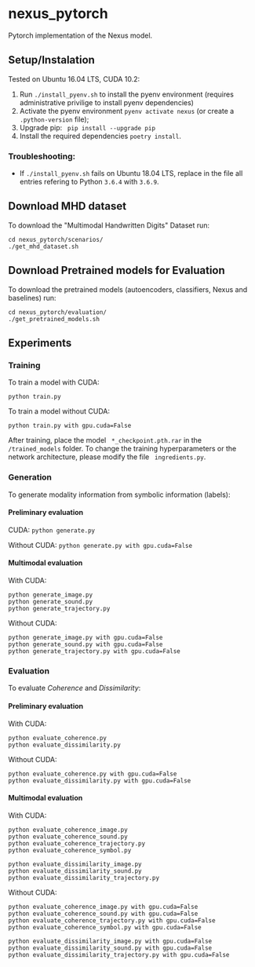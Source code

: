 # nexus_pytorch
Pytorch implementation of the Nexus model.

## Setup/Instalation
Tested on Ubuntu 16.04 LTS, CUDA 10.2:

1. Run ``` ./install_pyenv.sh ``` to install the pyenv environment (requires administrative privilige to install pyenv dependencies)
2. Activate the pyenv environment ``` pyenv activate nexus ``` (or create a ``` .python-version ``` file);
3. Upgrade pip: ``` pip install --upgrade pip```
4. Install the required dependencies ``` poetry install ```.

### Troubleshooting:
- If ``` ./install_pyenv.sh ``` fails on Ubuntu 18.04 LTS, replace in the file all entries refering to Python ```3.6.4``` with ```3.6.9```.

## Download MHD dataset
To download the "Multimodal Handwritten Digits" Dataset run:
```
cd nexus_pytorch/scenarios/
./get_mhd_dataset.sh    
```

## Download Pretrained models for Evaluation
To download the pretrained models (autoencoders, classifiers, Nexus and baselines) run:
```
cd nexus_pytorch/evaluation/
./get_pretrained_models.sh    
```

## Experiments

### Training
To train a model with CUDA:
```
python train.py
```

To train a model without CUDA:
```
python train.py with gpu.cuda=False
```
After training, place the model ``` *_checkpoint.pth.rar``` in the ``` /trained_models``` folder. To change the training hyperparameters or the network architecture, please modify the file ``` ingredients.py```.

### Generation
To generate modality information from symbolic information (labels):

#### Preliminary evaluation
CUDA: ```python generate.py```
 
Without CUDA: ```python generate.py with gpu.cuda=False```

#### Multimodal evaluation
With CUDA:
```
python generate_image.py
python generate_sound.py
python generate_trajectory.py
```

Without CUDA:
```
python generate_image.py with gpu.cuda=False
python generate_sound.py with gpu.cuda=False
python generate_trajectory.py with gpu.cuda=False
```

### Evaluation
To evaluate _Coherence_ and _Dissimilarity_:

#### Preliminary evaluation

With CUDA:
```
python evaluate_coherence.py
python evaluate_dissimilarity.py
```

Without CUDA:
```
python evaluate_coherence.py with gpu.cuda=False
python evaluate_dissimilarity.py with gpu.cuda=False
```

#### Multimodal evaluation
With CUDA:

```
python evaluate_coherence_image.py
python evaluate_coherence_sound.py
python evaluate_coherence_trajectory.py
python evaluate_coherence_symbol.py

python evaluate_dissimilarity_image.py
python evaluate_dissimilarity_sound.py
python evaluate_dissimilarity_trajectory.py
```
Without CUDA:
```
python evaluate_coherence_image.py with gpu.cuda=False
python evaluate_coherence_sound.py with gpu.cuda=False
python evaluate_coherence_trajectory.py with gpu.cuda=False
python evaluate_coherence_symbol.py with gpu.cuda=False

python evaluate_dissimilarity_image.py with gpu.cuda=False
python evaluate_dissimilarity_sound.py with gpu.cuda=False
python evaluate_dissimilarity_trajectory.py with gpu.cuda=False
```
